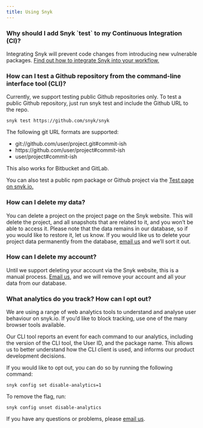 ```yaml
---
title: Using Snyk
---
```


<h3 class="h4">Why should I add Snyk `test` to my Continuous Integration (CI)?</h3> 

<p>Integrating Snyk will prevent code changes from introducing new vulnerable packages. <a href="https://snyk.io/docs/using-snyk/#integrating-snyk-into-your-dev-workflow">Find out how to integrate Snyk into your workflow.</a></p> 

<h3 class="h4">How can I test a Github repository from the command-line interface tool (CLI)?</h3> 

<p>Currently, we support testing public Github repositories only. 
To test a public Github repository, just run snyk test and include the Github URL to the repo.</p>

<div class="highlight"><pre><code class="language-console" data-lang="console"><span class="go">snyk test https://github.com/snyk/snyk</span></code></pre></div>

<p>The following git URL formats are supported:</p>
<ul>
	<li>git://github.com/user/project.git#commit-ish</li>
	<li>https://github.com/user/project#commit-ish</li>
	<li>user/project#commit-ish</li>
</ul>
<p>This also works for Bitbucket and GitLab.<p>
<p>You can also test a public npm package or Github project via the <a href="https://snyk.io/test/">Test page on snyk.io.</a></p>

<h3 class="h4">How can I delete my data?</h3> 

<p>You can delete a project on the project page on the Snyk website. This will delete the project, and all snapshots that are related to it, and you won’t be able to access it. Please note that the data remains in our database, so if you would like to restore it, let us know. If you would like us to delete your project data permanently from the database, <a href="mailto:support@snyk.io">email us</a> and we’ll sort it out.</p> 

<h3 class="h4">How can I delete my account?</h3> 

<p>Until we support deleting your account via the Snyk website, this is a manual process. <a href="mailto:support@snyk.io">Email us</a>, and we will remove your account and all your data from our database.</p>

<h3 class="h4">What analytics do you track? How can I opt out?</h3>

<p>We are using a range of web analytics tools to understand and analyse user behaviour on snyk.io. If you’d like to block tracking, use one of the many browser tools available.</p> 

<p>Our CLI tool reports an event for each command to our analytics, including the version of the CLI tool, the User ID, and the package name. This allows us to better understand how the CLI client is used, and informs our product development decisions.</p>
<p>If you would like to opt out, you can do so by running the following command:</p>

<div class="highlight"><pre><code class="language-console" data-lang="console"><span class="go">snyk config set disable-analytics=1</span></code></pre></div>

<p>To remove the flag, run:</p>
<div class="highlight"><pre><code class="language-console" data-lang="console"><span class="go">snyk config unset disable-analytics</span></code></pre></div>

<p>If you have any questions or problems, please <a href="mailto:support@snyk.io">email us</a>.</p>



